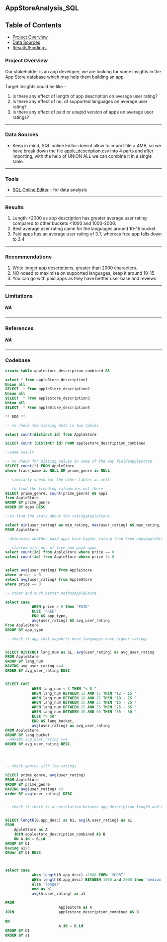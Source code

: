 ## AppStoreAnalysis_SQL

## Table of Contents

- [Project Overview](#project-overview)
- [Data Sources](#data-sources)
- [Results/Findings](#results)


### Project Overview

Our stakeholder is an app developer, we are looking for some insights in the App Store database which may help them building an app.

Target Insights could be like -
1. Is there any effect of length of app description on average user rating?
2. Is there any effect of no. of supported languages on average user rating?
3. Is there any effect of paid or unapid version of apps on average user ratings?

-------------------------------------

### Data Sources

- Keep in mind, SQL online Editor doesnt allow to import file > 4MB, so we have break down the file apple_description.csv into 4 parts and after importing, with the help of UNION ALL we can combine it in a single table.

-------------------------------------

### Tools 

- [SQL Online Editor](https://sqliteonline.com) - for data analysis
-------------------------------------
### Results

1. Length >2000 as app description has greater average user rating compared to other buckets <1000 and 1000-2000.
2. Best average user rating came for the languages around 10-15 bucket.
3. Paid apps has an average user rating of 3.7, whereas free app falls down to 3.4 

-------------------------------------

### Recommendations

1. Write longer app descriptions, greater than 2000 characters.
2. NO noeed to maximise on supported languages, keep it around 10-15.
3. You can go with paid apps as they have bettter user base and reviews.
-------------------------------------

### Limitations

##### NA
-------------------------------------
### References

##### NA
-------------------------------------
### Codebase

```SQL
create table applestore_description_combined AS

select * from appleStore_description1
Union all
SELECT	* From appleStore_description2
Union all
SELECT	* From appleStore_description3
Union all
SELECT	* From appleStore_description4

** EDA **

-- to check the missing data in two tables

select count(distinct id) from AppleStore

SELECT count (DISTINCT id) FROM applestore_description_combined

--same result 

-- to check for missing values in some of the key fieldsAppleStore
SELECT count(*) FROM AppleStore
where track_name is NULL OR prime_genre is NULL 

-- similarly check for the other tables as well

-- to find the trending categories out there
SELECT prime_genre, count(prime_genre) AS apps
from AppleStore 
GROUP BY prime_genre
ORDER BY apps DESC

--to find the stats about the ratingsAppleStore

select min(user_rating) as min_rating, max(user_rating) AS max_rating, avg(user_rating) As avg_rating
FROM AppleStore

--determine whether paid apps have higher rating than free appsAppleStore

-- started with no. of free and paid apps
select count(id) from AppleStore where price == 0
select count(id) from AppleStore where price != 0


select avg(user_rating) from AppleStore
where price != 0
select avg(user_rating) from AppleStore
where price == 0

-- other and much better methodAppleStore

select case 
			WHEN price > 0 then 'PAID'
			ELSE 'FREE'
            END AS app_type,
            avg(user_rating) AS avg_user_rating
From AppleStore
GROUP BY app_type

-- check if app that supports more languages have higher ratings 


SELECT DISTINCT lang_num as SL, avg(user_rating) as avg_user_rating 
FROM AppleStore
GROUP BY lang_num
HAVING avg_user_rating >=4
ORDER BY avg_user_rating DESC


SELECT CASE
			WHEN lang_num < 8 THEN "< 8 "
            WHEN lang_num BETWEEN 12 AND 15 THEN "12 - 15 "
            WHEN lang_num BETWEEN 10 AND 15 THEN "10 - 15 "
            WHEN lang_num BETWEEN 15 AND 25 THEN "15 - 25 "
            WHEN lang_num BETWEEN 25 AND 35 THEN "25 - 35 "
            WHEN lang_num BETWEEN 35 AND 50 THEN "35 - 50 "
            ELSE "> 50"
            END AS lang_bucket,
			avg(user_rating) as avg_user_rating 
FROM AppleStore
GROUP BY lang_bucket
--HAVING avg_user_rating >=4
ORDER BY avg_user_rating DESC




-- check genres with low ratings

SELECT prime_genre, avg(user_rating) 
FROM AppleStore
GROUP BY prime_genre 
HAVING avg(user_rating) <3
order BY avg(user_rating) DESC


-- check if there is a correlation between app description length and user ratingAppleStore


SELECT length(B.app_desc) as b1, avg(A.user_rating) as a1
FROM 
	AppleStore as A 
	JOIN applestore_description_combined AS B
	ON A.id = B.id 
GROUP BY b1
having a1>3
ORder BY b1 DESC



select case 
			when length(B.app_desc) <1000 THEN 'SHORT'
            WHEn length(B.app_desc) BETWEEN 1000 and 2000 then 'medium'
            else 'longer'
            end as b1,
            avg(A.user_rating) as a1
                        
FROM	
                        AppleStore as A
JOIN 					applestore_description_combined AS B
	
ON 
                        A.id = B.id 
GROUP BY b1
ORDER BY a1
